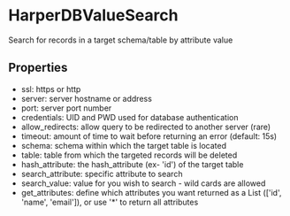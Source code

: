 HarperDBValueSearch
===================
Search for records in a target schema/table by attribute value

Properties
----------
- ssl: https or http
- server: server hostname or address
- port: server port number
- credentials: UID and PWD used for database authentication
- allow_redirects: allow query to be redirected to another server (rare)
- timeout: amount of time to wait before returning an error (default: 15s)
- schema: schema within which the target table is located
- table: table from which the targeted records will be deleted
- hash_attribute: the hash_attribute (ex- 'id') of the target table
- search_attribute: specific attribute to search
- search_value: value for you wish to search - wild cards are allowed
- get_attributes: define which attributes you want returned as a List (\['id', 'name', 'email'\]), or use '*' to return all attributes
